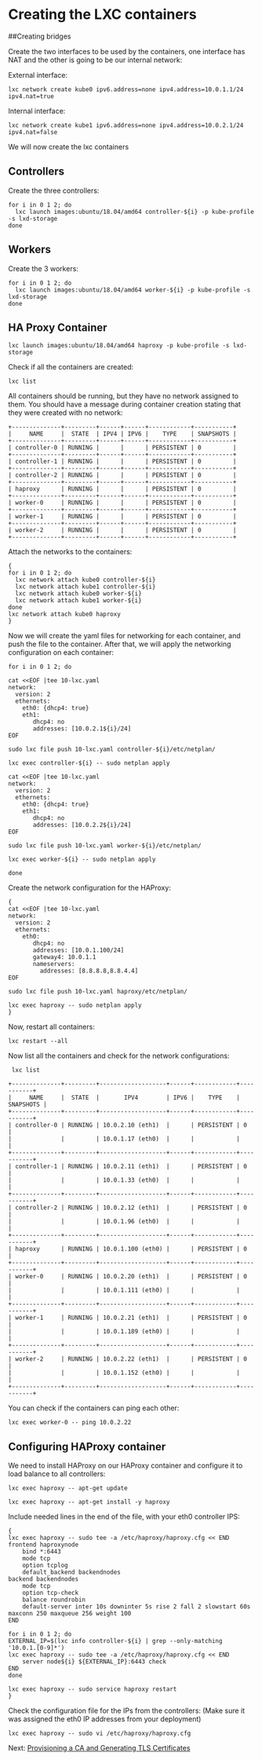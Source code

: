 # Creating the LXC containers

##Creating bridges

Create the two interfaces to be used by the containers, one interface has NAT and the other is going to be our internal network:

External interface:
```
lxc network create kube0 ipv6.address=none ipv4.address=10.0.1.1/24 ipv4.nat=true
```

Internal interface:
```
lxc network create kube1 ipv6.address=none ipv4.address=10.0.2.1/24 ipv4.nat=false
```

We will now create the lxc containers 

## Controllers

Create the three controllers:
```
for i in 0 1 2; do
  lxc launch images:ubuntu/18.04/amd64 controller-${i} -p kube-profile -s lxd-storage
done
```

## Workers

Create the 3 workers:
```
for i in 0 1 2; do
  lxc launch images:ubuntu/18.04/amd64 worker-${i} -p kube-profile -s lxd-storage
done
```

## HA Proxy Container
```
lxc launch images:ubuntu/18.04/amd64 haproxy -p kube-profile -s lxd-storage
```

Check if all the containers are created:
```
lxc list
```

All containers should be running, but they have no network assigned to them. You should have a message during container creation stating that they were created with no network:

```
+--------------+---------+------+------+------------+-----------+
|     NAME     |  STATE  | IPV4 | IPV6 |    TYPE    | SNAPSHOTS |
+--------------+---------+------+------+------------+-----------+
| controller-0 | RUNNING |      |      | PERSISTENT | 0         |
+--------------+---------+------+------+------------+-----------+
| controller-1 | RUNNING |      |      | PERSISTENT | 0         |
+--------------+---------+------+------+------------+-----------+
| controller-2 | RUNNING |      |      | PERSISTENT | 0         |
+--------------+---------+------+------+------------+-----------+
| haproxy      | RUNNING |      |      | PERSISTENT | 0         |
+--------------+---------+------+------+------------+-----------+
| worker-0     | RUNNING |      |      | PERSISTENT | 0         |
+--------------+---------+------+------+------------+-----------+
| worker-1     | RUNNING |      |      | PERSISTENT | 0         |
+--------------+---------+------+------+------------+-----------+
| worker-2     | RUNNING |      |      | PERSISTENT | 0         |
+--------------+---------+------+------+------------+-----------+
````

Attach the networks to the containers:
```
{
for i in 0 1 2; do
  lxc network attach kube0 controller-${i}
  lxc network attach kube1 controller-${i}  
  lxc network attach kube0 worker-${i}
  lxc network attach kube1 worker-${i}  
done
lxc network attach kube0 haproxy
}
```

Now we will create the yaml files for networking for each container, and push the file to the container. After that, we will apply the networking configuration on each container:
```
for i in 0 1 2; do

cat <<EOF |tee 10-lxc.yaml 
network:
  version: 2
  ethernets:
    eth0: {dhcp4: true}    
    eth1:
       dhcp4: no
       addresses: [10.0.2.1${i}/24]       
EOF

sudo lxc file push 10-lxc.yaml controller-${i}/etc/netplan/

lxc exec controller-${i} -- sudo netplan apply

cat <<EOF |tee 10-lxc.yaml 
network:
  version: 2
  ethernets:
    eth0: {dhcp4: true}       
    eth1:
       dhcp4: no
       addresses: [10.0.2.2${i}/24]       
EOF

sudo lxc file push 10-lxc.yaml worker-${i}/etc/netplan/

lxc exec worker-${i} -- sudo netplan apply

done
```

Create the network configuration for the HAProxy:

```
{
cat <<EOF |tee 10-lxc.yaml
network:
  version: 2
  ethernets:
    eth0:
       dhcp4: no
       addresses: [10.0.1.100/24]
       gateway4: 10.0.1.1
       nameservers:
         addresses: [8.8.8.8,8.8.4.4]
EOF

sudo lxc file push 10-lxc.yaml haproxy/etc/netplan/

lxc exec haproxy -- sudo netplan apply
}
```

Now, restart all containers:
```
lxc restart --all
```

Now list all the containers and check for the network configurations:
```
 lxc list
```
```
+--------------+---------+-------------------+------+------------+-----------+
|     NAME     |  STATE  |       IPV4        | IPV6 |    TYPE    | SNAPSHOTS |
+--------------+---------+-------------------+------+------------+-----------+
| controller-0 | RUNNING | 10.0.2.10 (eth1)  |      | PERSISTENT | 0         |
|              |         | 10.0.1.17 (eth0)  |      |            |           |
+--------------+---------+-------------------+------+------------+-----------+
| controller-1 | RUNNING | 10.0.2.11 (eth1)  |      | PERSISTENT | 0         |
|              |         | 10.0.1.33 (eth0)  |      |            |           |
+--------------+---------+-------------------+------+------------+-----------+
| controller-2 | RUNNING | 10.0.2.12 (eth1)  |      | PERSISTENT | 0         |
|              |         | 10.0.1.96 (eth0)  |      |            |           |
+--------------+---------+-------------------+------+------------+-----------+
| haproxy      | RUNNING | 10.0.1.100 (eth0) |      | PERSISTENT | 0         |
+--------------+---------+-------------------+------+------------+-----------+
| worker-0     | RUNNING | 10.0.2.20 (eth1)  |      | PERSISTENT | 0         |
|              |         | 10.0.1.111 (eth0) |      |            |           |
+--------------+---------+-------------------+------+------------+-----------+
| worker-1     | RUNNING | 10.0.2.21 (eth1)  |      | PERSISTENT | 0         |
|              |         | 10.0.1.189 (eth0) |      |            |           |
+--------------+---------+-------------------+------+------------+-----------+
| worker-2     | RUNNING | 10.0.2.22 (eth1)  |      | PERSISTENT | 0         |
|              |         | 10.0.1.152 (eth0) |      |            |           |
+--------------+---------+-------------------+------+------------+-----------+
```

You can check if the containers can ping each other:
```
lxc exec worker-0 -- ping 10.0.2.22
```

## Configuring HAProxy container

We need to install HAProxy on our HAProxy container and configure it to load balance to all controllers:

```
lxc exec haproxy -- apt-get update
```

```
lxc exec haproxy -- apt-get install -y haproxy
```


Include needed lines in the end of the file, with your eth0 controller IPS:

``` 
{
lxc exec haproxy -- sudo tee -a /etc/haproxy/haproxy.cfg << END
frontend haproxynode
    bind *:6443
    mode tcp
    option tcplog
    default_backend backendnodes
backend backendnodes
    mode tcp    
    option tcp-check
    balance roundrobin
    default-server inter 10s downinter 5s rise 2 fall 2 slowstart 60s maxconn 250 maxqueue 256 weight 100
END

for i in 0 1 2; do
EXTERNAL_IP=$(lxc info controller-${i} | grep --only-matching  '10.0.1.[0-9]*')
lxc exec haproxy -- sudo tee -a /etc/haproxy/haproxy.cfg << END
    server node${i} ${EXTERNAL_IP}:6443 check
END
done

lxc exec haproxy -- sudo service haproxy restart
}
```

Check the configuration file for the IPs from the controllers: (Make sure it was assigned the eth0 IP addresses from your deployment)

```
lxc exec haproxy -- sudo vi /etc/haproxy/haproxy.cfg
```



Next: [Provisioning a CA and Generating TLS Certificates](04-certificate-authority.md)
